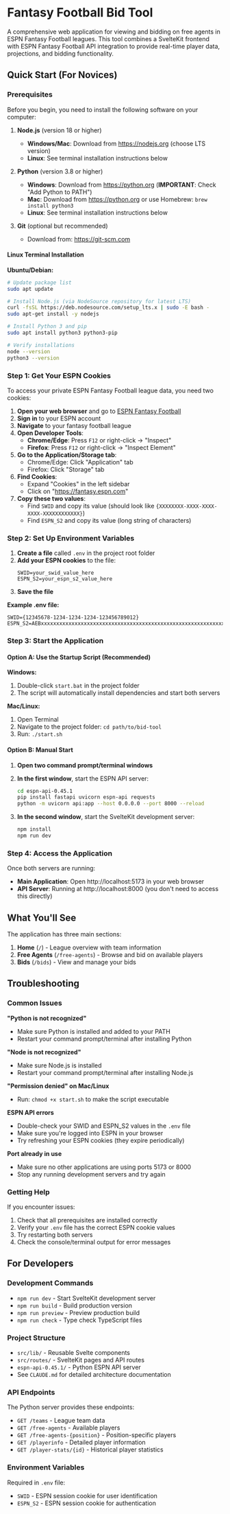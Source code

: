 # Fantasy Football Bid Tool

A comprehensive web application for viewing and bidding on free agents in ESPN Fantasy Football leagues. This tool combines a SvelteKit frontend with ESPN Fantasy Football API integration to provide real-time player data, projections, and bidding functionality.

## Quick Start (For Novices)

### Prerequisites

Before you begin, you need to install the following software on your computer:

1. **Node.js** (version 18 or higher)
   - **Windows/Mac**: Download from https://nodejs.org (choose LTS version)
   - **Linux**: See terminal installation instructions below

2. **Python** (version 3.8 or higher)
   - **Windows**: Download from https://python.org (**IMPORTANT**: Check "Add Python to PATH")
   - **Mac**: Download from https://python.org or use Homebrew: `brew install python3`
   - **Linux**: See terminal installation instructions below

3. **Git** (optional but recommended)
   - Download from: https://git-scm.com

#### Linux Terminal Installation

**Ubuntu/Debian:**
```bash
# Update package list
sudo apt update

# Install Node.js (via NodeSource repository for latest LTS)
curl -fsSL https://deb.nodesource.com/setup_lts.x | sudo -E bash -
sudo apt-get install -y nodejs

# Install Python 3 and pip
sudo apt install python3 python3-pip

# Verify installations
node --version
python3 --version
```

### Step 1: Get Your ESPN Cookies

To access your private ESPN Fantasy Football league data, you need two cookies:

1. **Open your web browser** and go to [ESPN Fantasy Football](https://fantasy.espn.com)
2. **Sign in** to your ESPN account
3. **Navigate** to your fantasy football league
4. **Open Developer Tools**:
   - **Chrome/Edge**: Press `F12` or right-click → "Inspect"
   - **Firefox**: Press `F12` or right-click → "Inspect Element"
5. **Go to the Application/Storage tab**:
   - Chrome/Edge: Click "Application" tab
   - Firefox: Click "Storage" tab
6. **Find Cookies**:
   - Expand "Cookies" in the left sidebar
   - Click on "https://fantasy.espn.com"
7. **Copy these two values**:
   - Find `SWID` and copy its value (should look like `{XXXXXXXX-XXXX-XXXX-XXXX-XXXXXXXXXXXX}`)
   - Find `ESPN_S2` and copy its value (long string of characters)

### Step 2: Set Up Environment Variables

1. **Create a file** called `.env` in the project root folder
2. **Add your ESPN cookies** to the file:
   ```
   SWID=your_swid_value_here
   ESPN_S2=your_espn_s2_value_here
   ```
3. **Save the file**

**Example .env file:**
```
SWID={12345678-1234-1234-1234-123456789012}
ESPN_S2=AEBxxxxxxxxxxxxxxxxxxxxxxxxxxxxxxxxxxxxxxxxxxxxxxxxxxxxxxxxxxxxxxx
```

### Step 3: Start the Application

#### Option A: Use the Startup Script (Recommended)

**Windows:**
1. Double-click `start.bat` in the project folder
2. The script will automatically install dependencies and start both servers

**Mac/Linux:**
1. Open Terminal
2. Navigate to the project folder: `cd path/to/bid-tool`
3. Run: `./start.sh`

#### Option B: Manual Start

1. **Open two command prompt/terminal windows**

2. **In the first window**, start the ESPN API server:
   ```sh
   cd espn-api-0.45.1
   pip install fastapi uvicorn espn-api requests
   python -m uvicorn api:app --host 0.0.0.0 --port 8000 --reload
   ```

3. **In the second window**, start the SvelteKit development server:
   ```sh
   npm install
   npm run dev
   ```

### Step 4: Access the Application

Once both servers are running:

- **Main Application**: Open http://localhost:5173 in your web browser
- **API Server**: Running at http://localhost:8000 (you don't need to access this directly)

## What You'll See

The application has three main sections:

1. **Home** (`/`) - League overview with team information
2. **Free Agents** (`/free-agents`) - Browse and bid on available players
3. **Bids** (`/bids`) - View and manage your bids

## Troubleshooting

### Common Issues

**"Python is not recognized"**
- Make sure Python is installed and added to your PATH
- Restart your command prompt/terminal after installing Python

**"Node is not recognized"**
- Make sure Node.js is installed
- Restart your command prompt/terminal after installing Node.js

**"Permission denied" on Mac/Linux**
- Run: `chmod +x start.sh` to make the script executable

**ESPN API errors**
- Double-check your SWID and ESPN_S2 values in the `.env` file
- Make sure you're logged into ESPN in your browser
- Try refreshing your ESPN cookies (they expire periodically)

**Port already in use**
- Make sure no other applications are using ports 5173 or 8000
- Stop any running development servers and try again

### Getting Help

If you encounter issues:

1. Check that all prerequisites are installed correctly
2. Verify your `.env` file has the correct ESPN cookie values
3. Try restarting both servers
4. Check the console/terminal output for error messages

## For Developers

### Development Commands

- `npm run dev` - Start SvelteKit development server
- `npm run build` - Build production version
- `npm run preview` - Preview production build
- `npm run check` - Type check TypeScript files

### Project Structure

- `src/lib/` - Reusable Svelte components
- `src/routes/` - SvelteKit pages and API routes
- `espn-api-0.45.1/` - Python ESPN API server
- See `CLAUDE.md` for detailed architecture documentation

### API Endpoints

The Python server provides these endpoints:
- `GET /teams` - League team data
- `GET /free-agents` - Available players
- `GET /free-agents-{position}` - Position-specific players
- `GET /playerinfo` - Detailed player information
- `GET /player-stats/{id}` - Historical player statistics

### Environment Variables

Required in `.env` file:
- `SWID` - ESPN session cookie for user identification
- `ESPN_S2` - ESPN session cookie for authentication
